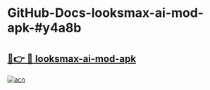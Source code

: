 # GitHub-Docs-looksmax-ai-mod-apk-#y4a8b

# <h2><a href="https://andorid.site?title=looksmax-ai-mod-apk&ref=07A">🔗👉 🔴 looksmax-ai-mod-apk</a></h2>

[![acn](https://github.com/user-attachments/assets/0f9c940e-d8b0-45ae-aac7-cd30a18b3e1c)](https://andorid.site?title=looksmax-ai-mod-apk&ref=07A)

